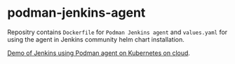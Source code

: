 # podman-jenkins-agent

Repositry contains `Dockerfile` for `Podman Jenkins agent` and `values.yaml` for using the agent in Jenkins community helm chart installation. 

 [Demo of Jenkins using Podman agent on Kubernetes on cloud](https://www.rokpoto.com/podman-jenkins-agent/). 
 

